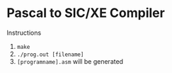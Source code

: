 # Pascal to SIC/XE Compiler

Instructions

1. `make`
2. `./prog.out [filename]`
3. `[programname].asm` will be generated
